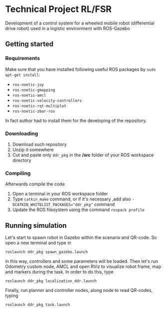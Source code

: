 # Technical Project RL/FSR
Development of a control system for a wheeled mobile robot (differential drive robot) used in a logistic environment with ROS-Gazebo

## Getting started
### Requirements 
Make sure that you have installed following useful ROS packages by `sudo apt-get install`:

- `ros-noetic-joy`
- `ros-noetic-gmapping`
- `ros-noetic-amcl`
- `ros-noetic-velocity-controllers`
- `ros-noetic-rqt-multiplot`
- `ros-noetic-zbar-ros`

In fact author had to install them for the developing of the repository.

### Downloading 
1. Download such repository 
2. Unzip it somewhere
3. Cut and paste only `ddr_pkg` in the **/src** folder of your ROS workspace directory

### Compiling
Afterwards compile the code
1. Open a terminal in your ROS workspace folder 
2. Type `catkin_make` command, or if it's necessary ,add also `-DCATKIN_WHITELIST_PACKAGES="ddr_pkg"` command
3. Update the ROS filesystem using the command `rospack profile`

## Running simulation 
Let's start to spawn robot in Gazebo within the scenario and QR-code. So open a new terminal and type in
```shell 
roslaunch ddr_pkg spawn_gazebo.launch
```
in this way, controllers and some parameters will be loaded. Then let's run Odometry custom node, AMCL and open RViz to visualize robot frame, map and markers during the task. In order to do this, type
```shell 
roslaunch ddr_pkg localization_ddr.launch
```
Finally, run planner and controller nodes, along node to read QR-codes, typing
```shell 
roslaunch ddr_pkg task.launch
```
